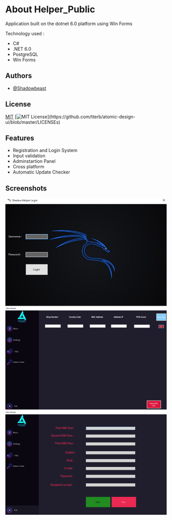 # About Helper_Public

Application built on the dotnet 6.0 platform using Win Forms 

Technology used :
- C#
- .NET 6.0
- PostgreSQL 
- Win Forms
## Authors

- [@Shadowbeast](https://www.github.com/shadowbeast666)


## License

[MIT](https://choosealicense.com/licenses/mit/) [![MIT License](https://img.shields.io/apm/l/atomic-design-ui.svg?)](https://github.com/tterb/atomic-design-ui/blob/master/LICENSEs)



## Features

- Registration and Login System 
- Input validation
- Adminstartion Panel
- Cross platform
- Automatic Update Checker



## Screenshots

![App Screenshot 1](images/pic1.png)
![App Screenshot 2](images/pic2.png)
![App Screenshot 3](images/pic3.png)

